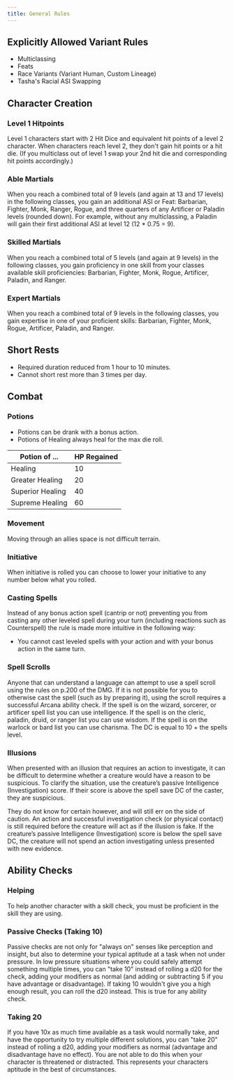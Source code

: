 ```yaml
---
title: General Rules
---
```


## Explicitly Allowed Variant Rules
- Multiclassing
- Feats
- Race Variants (Variant Human, Custom Lineage)
- Tasha's Racial ASI Swapping

## Character Creation
### Level 1 Hitpoints
Level 1 characters start with 2 Hit Dice and equivalent hit points of a level 2 character. When characters reach level 2, they don't gain hit points or a hit die. (If you multiclass out of level 1 swap your 2nd hit die and corresponding hit points accordingly.)

### Able Martials
When you reach a combined total of 9 levels (and again at 13 and 17 levels) in the following classes, you gain an additional ASI or Feat: Barbarian, Fighter, Monk, Ranger, Rogue, and three quarters of any Artificer or Paladin levels (rounded down). For example, without any multiclassing, a Paladin will gain their first additional ASI at level 12 (12 * 0.75 = 9).

### Skilled Martials
When you reach a combined total of 5 levels (and again at 9 levels) in the following classes, you gain proficiency in one skill from your classes available skill proficiencies: Barbarian, Fighter, Monk, Rogue, Artificer, Paladin, and Ranger.

### Expert Martials
When you reach a combined total of 9 levels in the following classes, you gain expertise in one of your proficient skills: Barbarian, Fighter, Monk, Rogue, Artificer, Paladin, and Ranger.

## Short Rests
- Required duration reduced from 1 hour to 10 minutes.
- Cannot short rest more than 3 times per day.

## Combat
### Potions
- Potions can be drank with a bonus action.
- Potions of Healing always heal for the max die roll.

| Potion of ... | HP Regained |
| ----------- | ----------- |
| Healing | 10 |
| Greater Healing | 20 |
| Superior Healing | 40 |
| Supreme Healing | 60 |

### Movement
Moving through an allies space is not difficult terrain.

### Initiative
When initiative is rolled you can choose to lower your initiative to any number below what you rolled.

### Casting Spells
Instead of any bonus action spell (cantrip or not) preventing you from casting any other leveled spell during your turn (including reactions such as Counterspell) the rule is made more intuitive in the following way:
- You cannot cast leveled spells with your action and with your bonus action in the same turn.

### Spell Scrolls
Anyone that can understand a language can attempt to use a spell scroll using the rules on p.200 of the DMG. If it is not possible for you to otherwise cast the spell (such as by preparing it), using the scroll requires a successful Arcana ability check. If the spell is on the wizard, sorcerer, or artificer spell list you can use intelligence. If the spell is on the cleric, paladin, druid, or ranger list you can use wisdom. If the spell is on the warlock or bard list you can use charisma. The DC is equal to 10 + the spells level.

### Illusions
When presented with an illusion that requires an action to investigate, it can be difficult to determine whether a creature would have a reason to be suspicious. To clarify the situation, use the creature’s passive Intelligence (Investigation) score. If their score is above the spell save DC of the caster, they are suspicious. 

They do not know for certain however, and will still err on the side of caution. An action and successful investigation check (or physical contact) is still required before the creature will act as if the illusion is fake. If the creature’s passive Intelligence (Investigation) score is below the spell save DC, the creature will not spend an action investigating unless presented with new evidence.

## Ability Checks
### Helping
To help another character with a skill check, you must be proficient in the skill they are using.

### Passive Checks (Taking 10)
Passive checks are not only for "always on" senses like perception and insight, but also to determine your typical aptitude at a task when not under pressure. In low pressure situations where you could safely attempt something multiple times, you can "take 10" instead of rolling a d20 for the check, adding your modifiers as normal (and adding or subtracting 5 if you have advantage or disadvantage). If taking 10 wouldn't give you a high enough result, you can roll the d20 instead. This is true for any ability check.

### Taking 20
If you have 10x as much time available as a task would normally take, and have the opportunity to try multiple different solutions, you can "take 20" instead of rolling a d20, adding your modifiers as normal (advantage and disadvantage have no effect). You are not able to do this when your character is threatened or distracted. This represents your characters aptitude in the best of circumstances.
